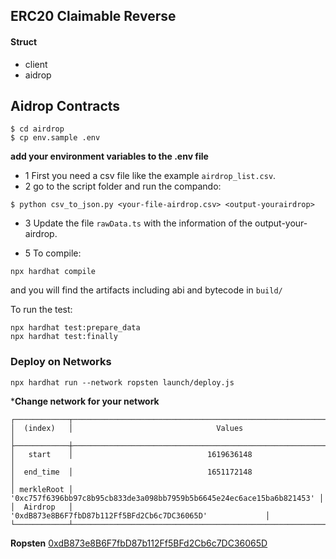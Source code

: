 ## ERC20 Claimable Reverse 

#### Struct 
 - client
 - aidrop 

## Aidrop Contracts 

````
$ cd airdrop
$ cp env.sample .env
````

**add your environment variables to the .env file**

- 1 First you need a csv file like the example ```airdrop_list.csv```.
- 2 go to the script folder and run the compando:

```
$ python csv_to_json.py <your-file-airdrop.csv> <output-yourairdrop>
```

- 3 Update the file ```rawData.ts``` with the information of the output-your-airdrop.

- 5 To compile:
```
npx hardhat compile
```
and you will find the artifacts including abi and bytecode in `build/`

To run the test:
```
npx hardhat test:prepare_data
npx hardhat test:finally
```

### Deploy on Networks 

```
npx hardhat run --network ropsten launch/deploy.js
```
***Change network for your network**

```
┌────────────┬──────────────────────────────────────────────────────────────────────┐
│  (index)   │                                Values                                │
├────────────┼──────────────────────────────────────────────────────────────────────┤
│   start    │                              1619636148                              │
│  end_time  │                              1651172148                              │
│ merkleRoot │ '0xc757f6396bb97c8b95cb833de3a098bb7959b5b6645e24ec6ace15ba6b821453' │
│  Airdrop   │             '0xdB873e8B6F7fbD87b112Ff5BFd2Cb6c7DC36065D'             │
└────────────┴──────────────────────────────────────────────────────────────────────┘
```

**Ropsten**
    [0xdB873e8B6F7fbD87b112Ff5BFd2Cb6c7DC36065D](https://ropsten.etherscan.io/address/0xdB873e8B6F7fbD87b112Ff5BFd2Cb6c7DC36065D)